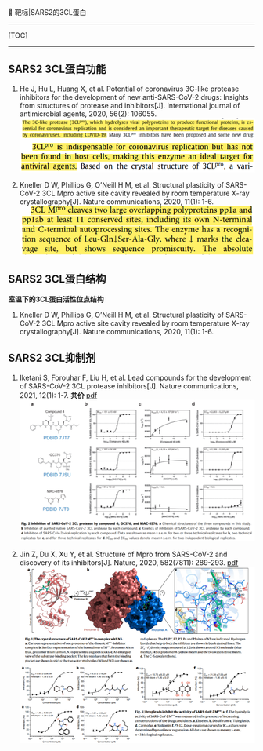 👏 靶标|SARS2的3CL蛋白

---
[TOC]

---
## SARS2 3CL蛋白功能
1. He J, Hu L, Huang X, et al. Potential of coronavirus 3C-like protease inhibitors for the development of new anti-SARS-CoV-2 drugs: Insights from structures of protease and inhibitors[J]. International journal of antimicrobial agents, 2020, 56(2): 106055.
![](靶标SARS2的3CL蛋白/靶标SARS2的3CL蛋白_2022-12-19-20-34-15.png)
![](靶标SARS2的3CL蛋白/靶标SARS2的3CL蛋白_2022-12-19-20-50-13.png)

2. Kneller D W, Phillips G, O’Neill H M, et al. Structural plasticity of SARS-CoV-2 3CL Mpro active site cavity revealed by room temperature X-ray crystallography[J]. Nature communications, 2020, 11(1): 1-6.
![](靶标SARS2的3CL蛋白/靶标SARS2的3CL蛋白_2022-12-19-21-49-24.png)


## SARS2 3CL蛋白结构
**室温下的3CL蛋白活性位点结构**
1. Kneller D W, Phillips G, O’Neill H M, et al. Structural plasticity of SARS-CoV-2 3CL Mpro active site cavity revealed by room temperature X-ray crystallography[J]. Nature communications, 2020, 11(1): 1-6.

## SARS2 3CL抑制剂
1. Iketani S, Forouhar F, Liu H, et al. Lead compounds for the development of SARS-CoV-2 3CL protease inhibitors[J]. Nature communications, 2021, 12(1): 1-7. **共价** [pdf](靶标SARS2的3CL蛋白/s41467-021-22362-2.pdf)
![](靶标SARS2的3CL蛋白/靶标SARS2的3CL蛋白_2023-01-08-16-55-58.png)

2. Jin Z, Du X, Xu Y, et al. Structure of Mpro from SARS-CoV-2 and discovery of its inhibitors[J]. Nature, 2020, 582(7811): 289-293. [pdf](靶标SARS2的3CL蛋白/s41586-020-2223-y.pdf)
![](靶标SARS2的3CL蛋白/靶标SARS2的3CL蛋白_2023-01-08-19-04-02.png)
